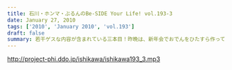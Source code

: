 ```yaml
---
title: 石川・ホンマ・ぶるんのBe-SIDE Your Life! vol.193-3
date: January 27, 2010
tags: ['2010', 'January 2010', 'vol.193']
draft: false
summary: 若干ゲスな内容が含まれている三本目！昨晩は、新年会でおでんをひたすら作っていたという噂の石川さんですが・・・NAMAE
---
```


http://project-phi.ddo.jp/ishikawa/ishikawa193_3.mp3